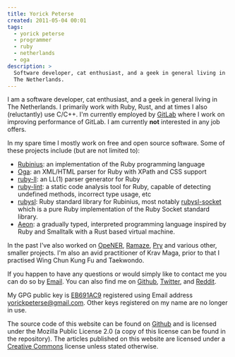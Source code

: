 ```yaml
---
title: Yorick Peterse
created: 2011-05-04 00:01
tags:
  - yorick peterse
  - programmer
  - ruby
  - netherlands
  - oga
description: >
  Software developer, cat enthusiast, and a geek in general living in
  The Netherlands.
---
```


I am a software developer, cat enthusiast, and a geek in general living in The
Netherlands. I primarily work with Ruby, Rust, and at times I also (reluctantly)
use C/C++. I'm currently employed by [GitLab][gitlab] where I work on improving
performance of GitLab. I am currently **not** interested in any job offers.

In my spare time I mostly work on free and open source software. Some of these
projects include (but are not limited to):

* [Rubinius][rubinius]: an implementation of the Ruby programming language
* [Oga][oga]: an XML/HTML parser for Ruby with XPath and CSS support
* [ruby-ll][ruby-ll]: an LL(1) parser generator for Ruby
* [ruby-lint][ruby-lint]: a static code analysis tool for Ruby, capable of
  detecting undefined methods, incorrect type usage, etc
* [rubysl][rubysl]: Ruby standard library for Rubinius, most notably
  [rubysl-socket][rubysl-socket] which is a pure Ruby implementation of the Ruby
  Socket standard library.
* [Aeon][aeon]: a gradually typed, interpreted programming language inspired by
  Ruby and Smalltalk with a Rust based virtual machine.

In the past I've also worked on [OpeNER][opener], [Ramaze][ramaze], [Pry][pry]
and various other, smaller projects. I'm also an avid practitioner of Krav Maga,
prior to that I practised Wing Chun Kung Fu and Taekwondo.

If you happen to have any questions or would simply like to contact me you can
do so by [Email](mailto:yorickpeterse@gmail.com). You can also find me on
[Github][github], [Twitter][twitter], and [Reddit][reddit].

My GPG public key is [EB691AC9][gpg-key] registered using Email address
yorickpeterse@gmail.com. Other keys registered on my name are no longer in use.

The source code of this website can be found on [Github][source] and is licensed
under the Mozilla Public License 2.0 (a copy of this license can be found in the
repository). The articles published on this website are licensed under a
[Creative Commons][cc] license unless stated otherwise.

[ramaze]: http://ramaze.net/
[pry]: https://github.com/pry/pry
[ruby-lint]: https://github.com/yorickpeterse/ruby-lint
[github]: https://github.com/yorickpeterse/
[twitter]: http://twitter.com/yorickpeterse
[reddit]: http://www.reddit.com/user/yorickpeterse
[source]: https://github.com/yorickpeterse/yorickpeterse.com
[cc]: http://creativecommons.org/licenses/by-nc-sa/4.0/
[rubinius]: http://rubini.us
[oga]: https://github.com/yorickpeterse/oga
[gitlab]: https://about.gitlab.com/
[gpg-key]: /gpg_key.txt
[ruby-ll]: https://github.com/YorickPeterse/ruby-ll
[opener]: http://www.opener-project.eu/
[rubysl]: https://github.com/rubysl
[rubysl-socket]: https://github.com/rubysl/rubysl-socket
[aeon]: https://github.com/YorickPeterse/aeon
